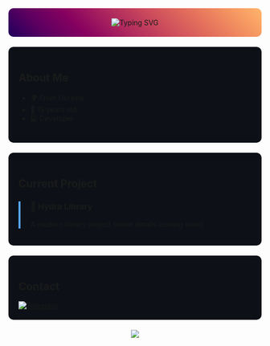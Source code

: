 <div align="center">
  
  <!-- Profile Header with Custom Styling -->
  <div style="background: linear-gradient(45deg, #1f005c, #5b0060, #870160, #ac255e, #ca485c, #e16b5c, #f39060, #ffb56b); padding: 20px; border-radius: 10px; margin-bottom: 20px;">
    <img src="https://readme-typing-svg.demolab.com?font=Fira+Code&size=30&duration=3000&pause=1000&color=FFFFFF&center=true&vCenter=true&width=435&lines=Hello%2C+I'm+Moyase" alt="Typing SVG" />
  </div>

</div>

<!-- About Me Section -->
<div style="background-color: #0d1117; padding: 20px; border-radius: 10px; margin: 20px 0;">
  <h2>About Me</h2>
  <ul>
    <li>🌍 From Ukraine</li>
    <li>🎂 19 years old</li>
    <li>💻 Developer</li>
  </ul>
</div>

<!-- Project Section -->
<div style="background-color: #0d1117; padding: 20px; border-radius: 10px; margin: 20px 0;">
  <h2>Current Project</h2>
  <div style="border-left: 4px solid #58a6ff; padding-left: 20px;">
    <h3>🌊 Hydra Library</h3>
    <p>A modern library project (more details coming soon)</p>
  </div>
</div>

<!-- Contact Section -->
<div style="background-color: #0d1117; padding: 20px; border-radius: 10px; margin: 20px 0;">
  <h2>Contact</h2>
  <a href="https://t.me/moyase">
    <img src="https://img.shields.io/badge/Telegram-blue?style=for-the-badge&logo=telegram&logoColor=white" alt="Telegram"/>
  </a>
</div>

<!-- GitHub Stats -->
<div align="center" style="margin-top: 20px;">
  <picture>
    <source 
      srcset="https://github-readme-stats.vercel.app/api?username=Moyasee&show_icons=true&theme=dark"
      media="(prefers-color-scheme: dark)"
    />
    <source
      srcset="https://github-readme-stats.vercel.app/api?username=Moyasee&show_icons=true"
      media="(prefers-color-scheme: light), (prefers-color-scheme: no-preference)"
    />
    <img src="https://github-readme-stats.vercel.app/api?username=Moyasee&show_icons=true" />
  </picture>
</div>
